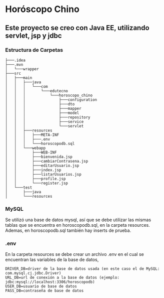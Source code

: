 # Horóscopo Chino
## Este proyecto se creo con Java EE, utilizando servlet, jsp y jdbc
### Estructura de Carpetas
```
├───.idea
├───.mvn
│   └───wrapper
├───src
│   ├───main
│   │   ├───java
│   │   │   └───com
│   │   │       └───edutecno
│   │   │           └───horoscopo_chino
│   │   │               ├───configuration
│   │   │               ├───dto
│   │   │               ├───mapper
│   │   │               ├───model
│   │   │               ├───repository
│   │   │               ├───service
│   │   │               └───servlet
│   │   ├───resources
│   │   │   ├───META-INF
│   │   │   ├───.env
│   │   │   └───horoscopodb.sql
│   │   └───webapp
│   │       ├───WEB-INF
│   │       ├───bienvenida.jsp
│   │       ├───cambiarContrasena.jsp
│   │       ├───editarUsuario.jsp
│   │       ├───index.jsp
│   │       ├───listarUsuarios.jsp
│   │       ├───profile.jsp
│   │       └───register.jsp
│   └───test
│       ├───java
│       └───resources
```
### MySQL
Se utilizó una base de datos mysql, así que se debe utilizar las mismas tablas que se encuentra en horoscopodb.sql, en la carpeta resources.
Ademas, en horoscopodb.sql también hay inserts de prueba.
### .env
En la carpeta resources se debe crear un archivo .env en el cual se encuentran las variables de la base de datos,
```
DRIVER_DB=driver de la base de datos usada (en este caso el de MySQL: com.mysql.cj.jdbc.Driver)
URL_DB=url de conexión a la base de datos (ejemplo: jdbc:mysql://localhost:3306/horoscopodb)
USER_DB=usuario de base de datos
PASS_DB=contraseña de base de datos
```
